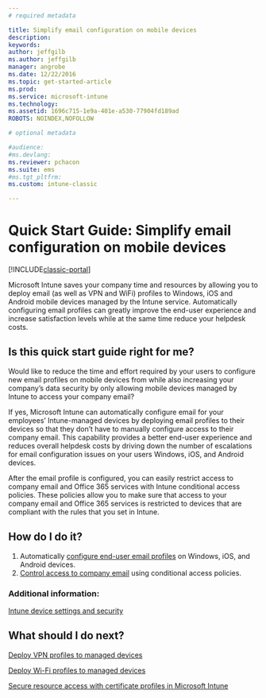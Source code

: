 ```yaml
---
# required metadata

title: Simplify email configuration on mobile devices 
description:
keywords:
author: jeffgilb
ms.author: jeffgilb
manager: angrobe
ms.date: 12/22/2016
ms.topic: get-started-article
ms.prod:
ms.service: microsoft-intune
ms.technology:
ms.assetid: 1696c715-1e9a-401e-a530-77904fd189ad
ROBOTS: NOINDEX,NOFOLLOW

# optional metadata

#audience:
#ms.devlang:
ms.reviewer: pchacon
ms.suite: ems
#ms.tgt_pltfrm:
ms.custom: intune-classic

---
```


# Quick Start Guide: Simplify email configuration on mobile devices

[!INCLUDE[classic-portal](../includes/classic-portal.md)]

Microsoft Intune saves your company time and resources by allowing you to deploy email (as well as VPN and WiFi) profiles to Windows, iOS and Android mobile devices managed by the Intune service. Automatically configuring email profiles can greatly improve the end-user experience and increase satisfaction levels while at the same time reduce your helpdesk costs.

## Is this quick start guide right for me?
Would like to reduce the time and effort required by your users to configure new email profiles on mobile devices from while also increasing your company’s data security by only allowing mobile devices managed by Intune to access your company email?

If yes, Microsoft Intune can automatically configure email for your employees’ Intune-managed devices by deploying email profiles to their devices so that they don’t have to manually configure access to their company email. This capability provides a better end-user experience and reduces overall helpdesk costs by driving down the number of escalations for email configuration issues on your users Windows, iOS, and Android devices.

After the email profile is configured, you can easily restrict access to company email and Office 365 services with Intune conditional access policies. These policies allow you to make sure that access to your company email and Office 365 services is restricted to devices that are compliant with the rules that you set in Intune.

## How do I do it?
1.	Automatically [configure end-user email profiles](/intune-classic/deploy-use/configure-access-to-corporate-email-using-email-profiles-with-microsoft-intune) on Windows, iOS, and Android devices.
2.	[Control access to company email](/intune-classic/deploy-use/restrict-access-to-email-and-o365-services-with-microsoft-intune) using conditional access policies.


### Additional information:
[Intune device settings and security](/intune-classic/deploy-use/manage-settings-and-features-on-your-devices-with-microsoft-intune-policies)

## What should I do next?
[Deploy VPN profiles to managed devices](/intune-classic/deploy-use/vpn-connections-in-microsoft-intune)

[Deploy Wi-Fi profiles to managed devices](/intune-classic/deploy-use/wi-fi-connections-in-microsoft-intune)

[Secure resource access with certificate profiles in Microsoft Intune](/intune-classic/deploy-use/secure-resource-access-with-certificate-profiles)
